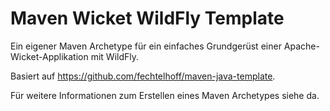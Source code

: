 # Maven Wicket WildFly Template

Ein eigener Maven Archetype für ein einfaches Grundgerüst einer Apache-Wicket-Applikation mit WildFly.

Basiert auf https://github.com/fechtelhoff/maven-java-template.

Für weitere Informationen zum Erstellen eines Maven Archetypes siehe da.
